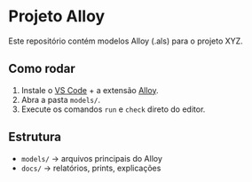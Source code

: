 # Projeto Alloy

Este repositório contém modelos Alloy (.als) para o projeto XYZ.

## Como rodar
1. Instale o [VS Code](https://code.visualstudio.com/) + a extensão [Alloy](https://marketplace.visualstudio.com/items?itemName=ArashSahebolamri.alloy).
2. Abra a pasta `models/`.
3. Execute os comandos `run` e `check` direto do editor.

## Estrutura
- `models/` → arquivos principais do Alloy
- `docs/`   → relatórios, prints, explicações
